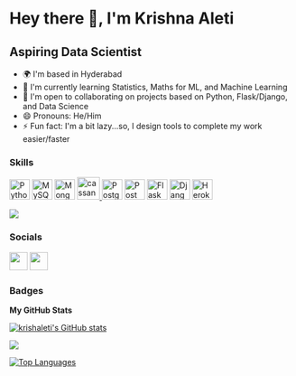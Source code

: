 

<!--
### Hi there 👋, I'm Krishna Aleti
**KrishAleti/KrishAleti** is a ✨ _special_ ✨ repository because its `README.md` (this file) appears on your GitHub profile.

Here are some ideas to get you started:

- 🔭 I’m currently working on ...
- 🌱 I’m currently learning ...
- 👯 I’m looking to collaborate on ...
- 🤔 I’m looking for help with ...
- 💬 Ask me about ...
- 📫 How to reach me: ...
- 😄 Pronouns: ...
- ⚡ Fun fact: ...
-->
Hey there 👋, I'm Krishna Aleti
==============================

Aspiring Data Scientist
-----------------------

* 🌍 I'm based in Hyderabad
* 🧠 I'm currently learning Statistics, Maths for ML, and Machine Learning
* 🤝 I'm open to collaborating on projects based on Python, Flask/Django, and Data Science
* 😄 Pronouns: He/Him
* ⚡ Fun fact: I'm a bit lazy...so, I design tools to complete my work easier/faster

### Skills

<p align="left">
<a href="https://www.python.org/" target="_blank" rel="noreferrer"><img src="https://raw.githubusercontent.com/danielcranney/readme-generator/main/public/icons/skills/python-colored.svg" width="36" height="36" alt="Python" /></a>
 <a href="https://www.mysql.com/" target="_blank" rel="noreferrer"><img src="https://raw.githubusercontent.com/danielcranney/readme-generator/main/public/icons/skills/mysql-colored.svg" width="36" height="36" alt="MySQL" /></a>
<a href="https://www.mongodb.com/" target="_blank" rel="noreferrer"><img src="https://raw.githubusercontent.com/danielcranney/readme-generator/main/public/icons/skills/mongodb-colored.svg" width="36" height="36" alt="MongoDB" /></a>
<a href="https://cassandra.apache.org/" target="_blank" rel="noreferrer"> <img src="https://www.vectorlogo.zone/logos/apache_cassandra/apache_cassandra-icon.svg" alt="cassandra" width="40" height="40"/>
<a href="https://www.postgresql.org/" target="_blank" rel="noreferrer"><img src="https://raw.githubusercontent.com/danielcranney/readme-generator/main/public/icons/skills/postgresql-colored.svg" width="36" height="36" alt="PostgreSQL" /></a>
<a href="https://www.postman.com/" target="_blank" rel="noreferrer"><img src="https://user-images.githubusercontent.com/79400175/164402720-dd9734f7-9b7a-41e8-b84f-ae403c4288b7.jpg" width="36" height="36" alt="Postman" /></a>
<a href="https://flask.palletsprojects.com/en/2.0.x/" target="_blank" rel="noreferrer"><img src="https://raw.githubusercontent.com/danielcranney/readme-generator/main/public/icons/skills/flask-colored.svg" width="36" height="36" alt="Flask" /></a>
<a href="https://www.djangoproject.com/" target="_blank" rel="noreferrer"><img src="https://raw.githubusercontent.com/danielcranney/readme-generator/main/public/icons/skills/django-colored.svg" width="36" height="36" alt="Django" /></a>
 <a href="https://www.heroku.com/" target="_blank" rel="noreferrer"><img src="https://raw.githubusercontent.com/danielcranney/readme-generator/main/public/icons/skills/heroku-colored.svg" width="36" height="36" alt="Heroku" /></a>
</p>


<a href="https://www.github.com/krishaleti" target="_blank" rel="noreferrer"><img
src="https://img.shields.io/github/followers/krishaleti?logo=github&style=for-the-badge&color=14b8a6&labelColor=000000" /></a>

### Socials

<p align="left"> <a href="https://www.github.com/krishaleti" target="_blank" rel="noreferrer"><img src="https://raw.githubusercontent.com/danielcranney/readme-generator/main/public/icons/socials/github.svg" width="32" height="32" /></a> <a href="https://www.linkedin.com/in/krishaleti" target="_blank" rel="noreferrer"><img src="https://raw.githubusercontent.com/danielcranney/readme-generator/main/public/icons/socials/linkedin.svg" width="32" height="32" /></a></p>

### Badges

<b>My GitHub Stats</b>

<a href="http://www.github.com/krishaleti"><img src="https://github-readme-stats.vercel.app/api?username=krishaleti&show_icons=true&hide=&count_private=true&title_color=6366f1&text_color=ffffff&icon_color=14b8a6&bg_color=000000&hide_border=true&show_icons=true" alt="krishaleti's GitHub stats" /></a>

<a href="http://www.github.com/krishaleti"><img src="https://github-readme-streak-stats.herokuapp.com/?user=krishaleti&stroke=ffffff&background=000000&ring=6366f1&fire=6366f1&currStreakNum=ffffff&currStreakLabel=6366f1&sideNums=ffffff&sideLabels=ffffff&dates=ffffff&hide_border=true" /></a>

<a href="https://github.com/krishaleti" align="left"><img src="https://github-readme-stats.vercel.app/api/top-langs/?username=krishaleti&langs_count=10&title_color=6366f1&text_color=ffffff&icon_color=14b8a6&bg_color=000000&hide_border=true&locale=en&custom_title=Top%20%Languages" alt="Top Languages" /></a>

